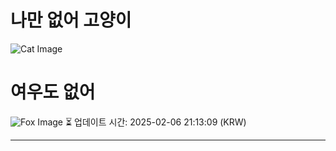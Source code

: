 
# 나만 없어 고양이

![Cat Image](https://cdn2.thecatapi.com/images/djd.jpg)

# 여우도 없어
![Fox Image](https://randomfox.ca/images/64.jpg)
⏳ 업데이트 시간: 2025-02-06 21:13:09 (KRW)

---
